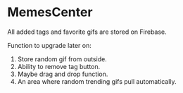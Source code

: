 # MemesCenter
All added tags and favorite gifs are stored on Firebase.

Function to upgrade later on:
1. Store random gif from outside.
2. Ability to remove tag button.
3. Maybe drag and drop function.
5. An area where random trending gifs pull automatically.
